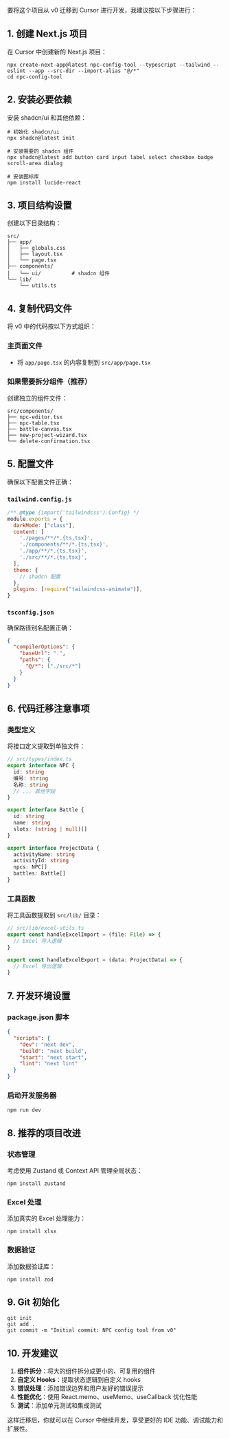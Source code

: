 要将这个项目从 v0 迁移到 Cursor 进行开发，我建议按以下步骤进行：

## 1. 创建 Next.js 项目

在 Cursor 中创建新的 Next.js 项目：

```shellscript
npx create-next-app@latest npc-config-tool --typescript --tailwind --eslint --app --src-dir --import-alias "@/*"
cd npc-config-tool
```

## 2. 安装必要依赖

安装 shadcn/ui 和其他依赖：

```shellscript
# 初始化 shadcn/ui
npx shadcn@latest init

# 安装需要的 shadcn 组件
npx shadcn@latest add button card input label select checkbox badge scroll-area dialog

# 安装图标库
npm install lucide-react
```

## 3. 项目结构设置

创建以下目录结构：

```plaintext
src/
├── app/
│   ├── globals.css
│   ├── layout.tsx
│   └── page.tsx
├── components/
│   └── ui/          # shadcn 组件
└── lib/
    └── utils.ts
```

## 4. 复制代码文件

将 v0 中的代码按以下方式组织：

### 主页面文件

- 将 `app/page.tsx` 的内容复制到 `src/app/page.tsx`


### 如果需要拆分组件（推荐）

创建独立的组件文件：

```plaintext
src/components/
├── npc-editor.tsx
├── npc-table.tsx
├── battle-canvas.tsx
├── new-project-wizard.tsx
└── delete-confirmation.tsx
```

## 5. 配置文件

确保以下配置文件正确：

### `tailwind.config.js`

```javascript
/** @type {import('tailwindcss').Config} */
module.exports = {
  darkMode: ["class"],
  content: [
    './pages/**/*.{ts,tsx}',
    './components/**/*.{ts,tsx}',
    './app/**/*.{ts,tsx}',
    './src/**/*.{ts,tsx}',
  ],
  theme: {
    // shadcn 配置
  },
  plugins: [require("tailwindcss-animate")],
}
```

### `tsconfig.json`

确保路径别名配置正确：

```json
{
  "compilerOptions": {
    "baseUrl": ".",
    "paths": {
      "@/*": ["./src/*"]
    }
  }
}
```

## 6. 代码迁移注意事项

### 类型定义

将接口定义提取到单独文件：

```typescript
// src/types/index.ts
export interface NPC {
  id: string
  编号: string
  名称: string
  // ... 其他字段
}

export interface Battle {
  id: string
  name: string
  slots: (string | null)[]
}

export interface ProjectData {
  activityName: string
  activityId: string
  npcs: NPC[]
  battles: Battle[]
}
```

### 工具函数

将工具函数提取到 `src/lib/` 目录：

```typescript
// src/lib/excel-utils.ts
export const handleExcelImport = (file: File) => {
  // Excel 导入逻辑
}

export const handleExcelExport = (data: ProjectData) => {
  // Excel 导出逻辑
}
```

## 7. 开发环境设置

### package.json 脚本

```json
{
  "scripts": {
    "dev": "next dev",
    "build": "next build",
    "start": "next start",
    "lint": "next lint"
  }
}
```

### 启动开发服务器

```shellscript
npm run dev
```

## 8. 推荐的项目改进

### 状态管理

考虑使用 Zustand 或 Context API 管理全局状态：

```shellscript
npm install zustand
```

### Excel 处理

添加真实的 Excel 处理能力：

```shellscript
npm install xlsx
```

### 数据验证

添加数据验证库：

```shellscript
npm install zod
```

## 9. Git 初始化

```shellscript
git init
git add .
git commit -m "Initial commit: NPC config tool from v0"
```

## 10. 开发建议

1. **组件拆分**：将大的组件拆分成更小的、可复用的组件
2. **自定义 Hooks**：提取状态逻辑到自定义 hooks
3. **错误处理**：添加错误边界和用户友好的错误提示
4. **性能优化**：使用 React.memo、useMemo、useCallback 优化性能
5. **测试**：添加单元测试和集成测试


这样迁移后，你就可以在 Cursor 中继续开发，享受更好的 IDE 功能、调试能力和扩展性。